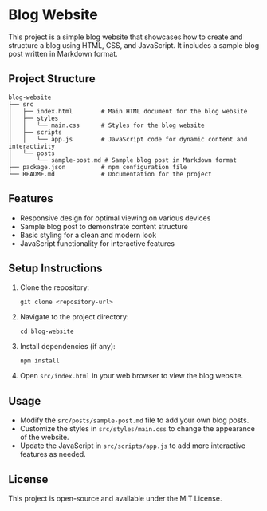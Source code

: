 # Blog Website

This project is a simple blog website that showcases how to create and structure a blog using HTML, CSS, and JavaScript. It includes a sample blog post written in Markdown format.

## Project Structure

```
blog-website
├── src
│   ├── index.html        # Main HTML document for the blog website
│   ├── styles
│   │   └── main.css      # Styles for the blog website
│   ├── scripts
│   │   └── app.js        # JavaScript code for dynamic content and interactivity
│   └── posts
│       └── sample-post.md # Sample blog post in Markdown format
├── package.json          # npm configuration file
└── README.md             # Documentation for the project
```

## Features

- Responsive design for optimal viewing on various devices
- Sample blog post to demonstrate content structure
- Basic styling for a clean and modern look
- JavaScript functionality for interactive features

## Setup Instructions

1. Clone the repository:
   ```
   git clone <repository-url>
   ```

2. Navigate to the project directory:
   ```
   cd blog-website
   ```

3. Install dependencies (if any):
   ```
   npm install
   ```

4. Open `src/index.html` in your web browser to view the blog website.

## Usage

- Modify the `src/posts/sample-post.md` file to add your own blog posts.
- Customize the styles in `src/styles/main.css` to change the appearance of the website.
- Update the JavaScript in `src/scripts/app.js` to add more interactive features as needed.

## License

This project is open-source and available under the MIT License.